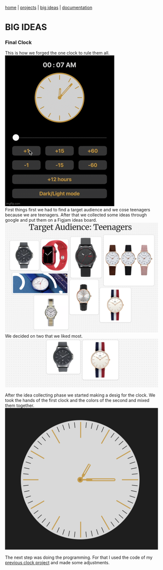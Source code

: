 [home](https://sanduran.github.io) | [projects](https://sanduran.github.io/projects) | [big ideas](https://sanduran.github.io/big_ideas) | [documentation](https://sanduran.github.io/documentation)

# BIG IDEAS
### Final Clock
This is how we forged the one clock to rule them all.  
![preview](assets/finalClock/finalClockPreview.gif)  
First things first we had to find a target audience and we cose teenagers because we are teenagers. After that we collected some ideas through google and put them on a Figjam ideas board.  
![preview](assets/finalClock/figjamBoard.png)  
We decided on two that we liked most.  
![preview](assets/finalClock/figjamBoardFinal.png)  

After the idea collecting phase we started making a desig for the clock. We took the hands of the first clock and the colors of the second and mixed them together.  
![preview](assets/finalClock/figmaDesign.png) 

The next step was doing the programming. For that I used the code of my [previous clock project]() and made some adjustments.
